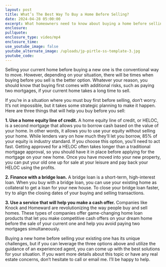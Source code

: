 ```yaml
---
layout: post
title: What’s The Best Way To Buy a Home Before Selling?
date: 2024-04-28 05:00:00
excerpt: What homeowners need to know about buying a home before selling.
enclosure:
pullquote:
enclosure_type: video/mp4
enclosure_time:
use_youtube_image: false
youtube_alternate_image: /uploads/jp-pirtle-ss-template-3.jpg
youtube_code:
---
```

Selling your current home before buying a new one is the conventional way to move. However, depending on your situation, there will be times when buying before you sell is the better option. Whatever your reason, you should know that buying first comes with additional risks, such as paying two mortgages, if your current home takes a long time to sell.

If you’re in a situation where you must buy first before selling, don’t worry. It’s not impossible, but it takes some strategic planning to make it happen. Here are three things that will help you buy before you sell:

**1\. Use a home equity line of credit.** A home equity line of credit, or HELOC, is a second mortgage that allows you to borrow cash based on the value of your home. In other words, it allows you to use your equity without selling your home. While lenders vary on how much they’ll let you borrow, 85% of your equity is industry standard. If you choose this option, you’ll need to act fast. Getting approved for a HELOC often takes longer than a traditional mortgage approval, so you should have it in place before applying for the mortgage on your new home. Once you have moved into your new property, you can put your old one up for sale at your leisure and pay back your HELOC using the profits.

**2\. Finance with a bridge loan.** A bridge loan is a short-term, high-interest loan. When you buy with a bridge loan, you can use your existing home as collateral to get a loan for your new house. To close your bridge loan faster, try to align the closing dates of your buying and selling transactions.

**3\. Use a service that will help you make a cash offer.** Companies like Knock and Homeward are revolutionizing the way people buy and sell homes. These types of companies offer game-changing home loan products that let you make competitive cash offers on your dream home before the sale of your current one and help you avoid paying two mortgages simultaneously.

Buying a new home before selling your existing one has its unique challenges, but if you can leverage the three options above and utilize the guidance of an experienced agent, you can come up with the best solutions for your situation. If you want more details about this topic or have any real estate concerns, don’t hesitate to call or email me. I’ll be happy to help.